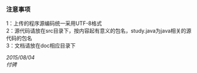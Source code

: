 ### 注意事项  
1：上传的程序源编码统一采用UTF-8格式  
2：源代码请放在src目录下，按内容起有意义的包名，study.java为java相关的源代码的包名  
3：文档请放在doc相应目录下  
  
*2015/08/04*  
*付骋*  

